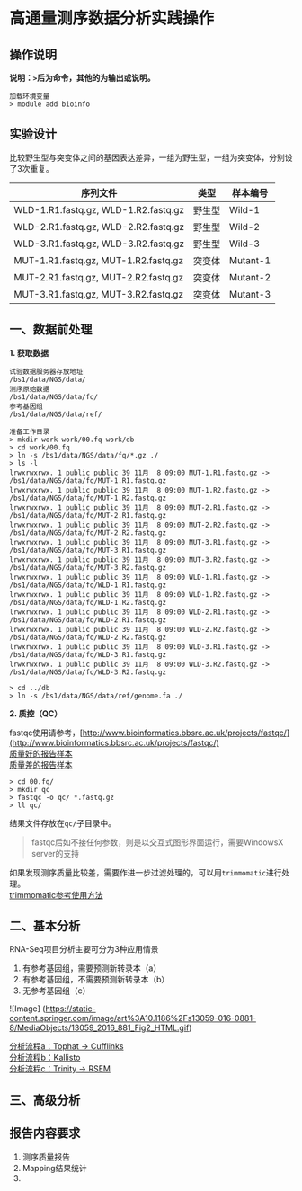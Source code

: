 # 高通量测序数据分析实践操作  

## 操作说明    


**说明：`>`后为命令，其他的为输出或说明。**  

```
加载环境变量
> module add bioinfo
```
## 实验设计  
比较野生型与突变体之间的基因表达差异，一组为野生型，一组为突变体，分别设了3次重复。  

序列文件 | 类型 | 样本编号
------- | ----- | ------
WLD-1.R1.fastq.gz, WLD-1.R2.fastq.gz | 野生型 | Wild-1
WLD-2.R1.fastq.gz, WLD-2.R2.fastq.gz | 野生型 | Wild-2
WLD-3.R1.fastq.gz, WLD-3.R2.fastq.gz | 野生型 | Wild-3
MUT-1.R1.fastq.gz, MUT-1.R2.fastq.gz | 突变体 | Mutant-1
MUT-2.R1.fastq.gz, MUT-2.R2.fastq.gz | 突变体 | Mutant-2
MUT-3.R1.fastq.gz, MUT-3.R2.fastq.gz | 突变体 | Mutant-3

## 一、数据前处理  

**1. 获取数据**
```
试验数据服务器存放地址
/bs1/data/NGS/data/
测序原始数据
/bs1/data/NGS/data/fq/
参考基因组
/bs1/data/NGS/data/ref/

准备工作目录
> mkdir work work/00.fq work/db
> cd work/00.fq
> ln -s /bs1/data/NGS/data/fq/*.gz ./
> ls -l
lrwxrwxrwx. 1 public public 39 11月  8 09:00 MUT-1.R1.fastq.gz -> /bs1/data/NGS/data/fq/MUT-1.R1.fastq.gz
lrwxrwxrwx. 1 public public 39 11月  8 09:00 MUT-1.R2.fastq.gz -> /bs1/data/NGS/data/fq/MUT-1.R2.fastq.gz
lrwxrwxrwx. 1 public public 39 11月  8 09:00 MUT-2.R1.fastq.gz -> /bs1/data/NGS/data/fq/MUT-2.R1.fastq.gz
lrwxrwxrwx. 1 public public 39 11月  8 09:00 MUT-2.R2.fastq.gz -> /bs1/data/NGS/data/fq/MUT-2.R2.fastq.gz
lrwxrwxrwx. 1 public public 39 11月  8 09:00 MUT-3.R1.fastq.gz -> /bs1/data/NGS/data/fq/MUT-3.R1.fastq.gz
lrwxrwxrwx. 1 public public 39 11月  8 09:00 MUT-3.R2.fastq.gz -> /bs1/data/NGS/data/fq/MUT-3.R2.fastq.gz
lrwxrwxrwx. 1 public public 39 11月  8 09:00 WLD-1.R1.fastq.gz -> /bs1/data/NGS/data/fq/WLD-1.R1.fastq.gz
lrwxrwxrwx. 1 public public 39 11月  8 09:00 WLD-1.R2.fastq.gz -> /bs1/data/NGS/data/fq/WLD-1.R2.fastq.gz
lrwxrwxrwx. 1 public public 39 11月  8 09:00 WLD-2.R1.fastq.gz -> /bs1/data/NGS/data/fq/WLD-2.R1.fastq.gz
lrwxrwxrwx. 1 public public 39 11月  8 09:00 WLD-2.R2.fastq.gz -> /bs1/data/NGS/data/fq/WLD-2.R2.fastq.gz
lrwxrwxrwx. 1 public public 39 11月  8 09:00 WLD-3.R1.fastq.gz -> /bs1/data/NGS/data/fq/WLD-3.R1.fastq.gz
lrwxrwxrwx. 1 public public 39 11月  8 09:00 WLD-3.R2.fastq.gz -> /bs1/data/NGS/data/fq/WLD-3.R2.fastq.gz

> cd ../db
> ln -s /bs1/data/NGS/data/ref/genome.fa ./
```




**2. 质控（QC）**

fastqc使用请参考，[http://www.bioinformatics.bbsrc.ac.uk/projects/fastqc/](http://www.bioinformatics.bbsrc.ac.uk/projects/fastqc/)  
[质量好的报告样本](http://www.bioinformatics.bbsrc.ac.uk/projects/fastqc/good_sequence_short_fastqc.html)  
[质量差的报告样本](http://www.bioinformatics.bbsrc.ac.uk/projects/fastqc/bad_sequence_fastqc.html)  

```
> cd 00.fq/
> mkdir qc
> fastqc -o qc/ *.fastq.gz
> ll qc/

```
结果文件存放在`qc/`子目录中。  
>fastqc后如不接任何参数，则是以交互式图形界面运行，需要WindowsX server的支持  


如果发现测序质量比较差，需要作进一步过滤处理的，可以用`trimmomatic`进行处理。  
[trimmomatic参考使用方法](http://www.usadellab.org/cms/?page=trimmomatic)  

## 二、基本分析  

RNA-Seq项目分析主要可分为3种应用情景  

1. 有参考基因组，需要预测新转录本（a）
2. 有参考基因组，不需要预测新转录本（b）
3. 无参考基因组（c）

![Image]
(https://static-content.springer.com/image/art%3A10.1186%2Fs13059-016-0881-8/MediaObjects/13059_2016_881_Fig2_HTML.gif)

[分析流程a：Tophat -> Cufflinks]()  
[分析流程b：Kallisto]()  
[分析流程c：Trinity -> RSEM]()  

## 三、高级分析  


## 报告内容要求  
1. 测序质量报告  
2. Mapping结果统计  
3. 


